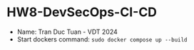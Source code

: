 # HW8-DevSecOps-CI-CD

- Name: Tran Duc Tuan - VDT 2024
- Start dockers command: `sudo docker compose up --build
`